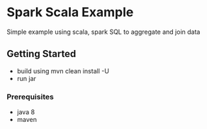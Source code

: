 # Spark Scala Example

Simple example using scala, spark SQL to aggregate and join data

## Getting Started

* build using mvn clean install -U
* run jar

### Prerequisites

* java 8
* maven